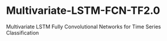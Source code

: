 # Multivariate-LSTM-FCN-TF2.0
Multivariate LSTM Fully Convolutional Networks for Time Series Classification

